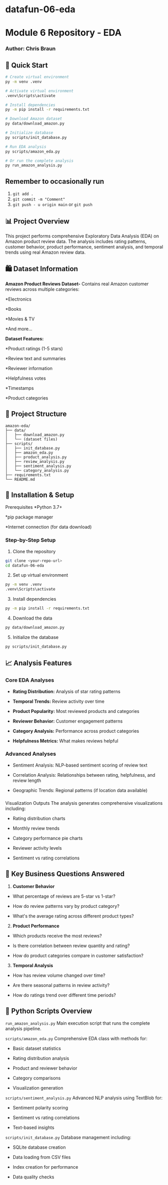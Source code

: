 # datafun-06-eda
# Module 6 Repository - EDA
### Author: Chris Braun

## 🚀 Quick Start

```bash
# Create virtual environment
py -m venv .venv

# Activate virtual environment
.venv\Scripts\activate

# Install dependencies
py -m pip install -r requirements.txt

# Download Amazon dataset
py data/download_amazon.py

# Initialize database
py scripts/init_database.py

# Run EDA analysis
py scripts/amazon_eda.py

# Or run the complete analysis
py run_amazon_analysis.py
```

## Remember to occasionally run
1. ```git add .```
2. ```git commit -m "Comment"```
3. ```git push - u origin main``` or ```git push```

## 📊 Project Overview
This project performs comprehensive Exploratory Data Analysis (EDA) on Amazon product review data. The analysis includes rating patterns, customer behavior, product performance, sentiment analysis, and temporal trends using real Amazon review data.

## 🛍️ Dataset Information
**Amazon Product Reviews Dataset-** Contains real Amazon customer reviews across multiple categories:

*Electronics

*Books

*Movies & TV

*And more...

**Dataset Features:**

*Product ratings (1-5 stars)

*Review text and summaries

*Reviewer information

*Helpfulness votes

*Timestamps

*Product categories

## 📁 Project Structure

```text
amazon-eda/
├── data/
│   ├── download_amazon.py
│   └── (dataset files)
├── scripts/
│   ├── init_database.py
│   ├── amazon_eda.py
│   ├── product_analysis.py
│   ├── review_analysis.py
│   ├── sentiment_analysis.py
│   └── category_analysis.py
├── requirements.txt
└── README.md
```

## 🔧 Installation & Setup
Prerequisites
*Python 3.7+

*pip package manager

*Internet connection (for data download)

### Step-by-Step Setup
1. Clone the repository

```bash
git clone <your-repo-url>
cd datafun-06-eda
```
2. Set up virtual environment

```bash
py -m venv .venv
.venv\Scripts\activate
```
3. Install dependencies

```bash
py -m pip install -r requirements.txt
```
4. Download the data

```bash
py data/download_amazon.py
```
5. Initialize the database

```bash
py scripts/init_database.py
```

## 📈 Analysis Features
### Core EDA Analyses
* **Rating Distribution:** Analysis of star rating patterns

* **Temporal Trends:** Review activity over time

* **Product Popularity:** Most reviewed products and categories

* **Reviewer Behavior:** Customer engagement patterns

* **Category Analysis:** Performance across product categories

* **Helpfulness Metrics:** What makes reviews helpful

### Advanced Analyses
* Sentiment Analysis: NLP-based sentiment scoring of review text

* Correlation Analysis: Relationships between rating, helpfulness, and review length

* Geographic Trends: Regional patterns (if location data available)

###
 Visualization Outputs
The analysis generates comprehensive visualizations including:

* Rating distribution charts

* Monthly review trends

* Category performance pie charts

* Reviewer activity levels

* Sentiment vs rating correlations

## 🎯 Key Business Questions Answered
1. **Customer Behavior**

  * What percentage of reviews are 5-star vs 1-star?

  * How do review patterns vary by product category?

  * What's the average rating across different product types?

2. **Product Performance**

  * Which products receive the most reviews?

  * Is there correlation between review quantity and rating?

  * How do product categories compare in customer satisfaction?

3. **Temporal Analysis**

  * How has review volume changed over time?

  * Are there seasonal patterns in review activity?

  * How do ratings trend over different time periods?
  
## 🐍 Python Scripts Overview
```run_amazon_analysis.py```
Main execution script that runs the complete analysis pipeline.

```scripts/amazon_eda.py```
Comprehensive EDA class with methods for:

* Basic dataset statistics

* Rating distribution analysis

* Product and reviewer behavior

* Category comparisons

* Visualization generation

```scripts/sentiment_analysis.py```
Advanced NLP analysis using TextBlob for:

* Sentiment polarity scoring

* Sentiment vs rating correlations

* Text-based insights

```scripts/init_database.py```
Database management including:

* SQLite database creation

* Data loading from CSV files

* Index creation for performance

* Data quality checks